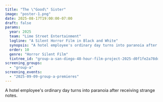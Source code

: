 ```yaml
---
title: "The \"Good\" Sister"
image: "poster-1.png"
date: 2025-08-17T19:00:00-07:00
draft: false
params:
  year: 2025
  team: "Lime Street Entertainment"
  logline: "A Silent Horror Film in Black and White"
  synopsis: "A hotel employee's ordinary day turns into paranoia after receiving strange notes."
  order: 10
  genre: "Horror Silent Film"
  tixtree_id: "group-a-san-diego-48-hour-film-project-2025-d0f1fe2a78dd"
screening_groups:
  - "group-a"
screening_events:
  - "2025-09-09-group-a-premieres"
---
```


A hotel employee's ordinary day turns into paranoia after receiving strange notes.
